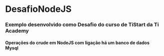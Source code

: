 # DesafioNodeJS

### Exemplo desenvolvido como Desafio do curso de TiStart da Ti Academy 
#### Operações do crude em NodeJS com ligação há um banco de dados Mysql
